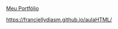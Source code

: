 [Meu Portfólio](https://franciellydiasm.github.io/portfolio/)

https://franciellydiasm.github.io/aulaHTML/

